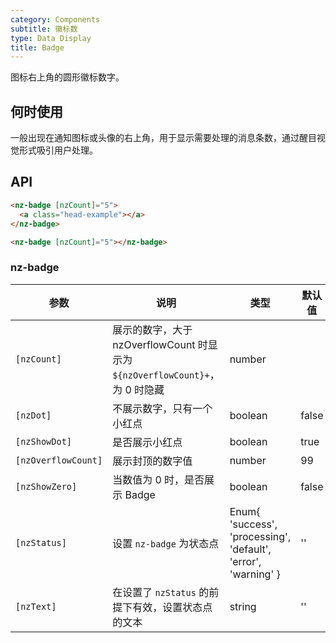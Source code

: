 ```yaml
---
category: Components
subtitle: 徽标数
type: Data Display
title: Badge
---
```


图标右上角的圆形徽标数字。

## 何时使用

一般出现在通知图标或头像的右上角，用于显示需要处理的消息条数，通过醒目视觉形式吸引用户处理。

## API

```html
<nz-badge [nzCount]="5">
  <a class="head-example"></a>
</nz-badge>
```

```html
<nz-badge [nzCount]="5"></nz-badge>
```

### nz-badge

| 参数 | 说明 | 类型 | 默认值 |
| --- | --- | --- | --- |
| `[nzCount]` | 展示的数字，大于 nzOverflowCount 时显示为 `${nzOverflowCount}+`，为 0 时隐藏 | number |  |
| `[nzDot]` | 不展示数字，只有一个小红点 | boolean | false |
| `[nzShowDot]` | 是否展示小红点 | boolean | true |
| `[nzOverflowCount]` | 展示封顶的数字值 | number | 99 |
| `[nzShowZero]` | 当数值为 0 时，是否展示 Badge | boolean | false |
| `[nzStatus]` | 设置 `nz-badge` 为状态点 | Enum{ 'success', 'processing', 'default', 'error', 'warning' } | '' |
| `[nzText]` | 在设置了 `nzStatus` 的前提下有效，设置状态点的文本 | string | '' |
